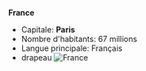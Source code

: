 **France**  
- Capitale: **Paris**  
- Nombre d'habitants: 67 millions  
- Langue principale: Français  
- drapeau ![France](https://upload.wikimedia.org/wikipedia/commons/thumb/c/c3/Flag_of_France.svg/225px-Flag_of_France.svg.png)

